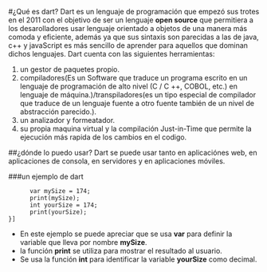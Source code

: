 #¿Qué es dart?
Dart es un lenguaje de programación que empezó sus trotes en el 2011 con el objetivo de ser un lenguaje **open source** que permitiera a los desarolladores usar lenguaje orientado a objetos de una manera más comoda y eficiente, además ya que sus sintaxis son parecidas a las de java, c++ y javaScript es más sencillo de aprender para aquellos que dominan dichos lenguajes.
Dart cuenta con las siguientes herramientas:
1. un gestor de paquetes propio.
2. compiladores(Es un Software que traduce un programa escrito en un lenguaje de programación de alto nivel (C / C ++, COBOL, etc.) en lenguaje de máquina.)/transpiladores(es un tipo especial de compilador que traduce de un lenguaje fuente a otro fuente también de un nivel de abstracción parecido.).
3. un analizador y formeatador.
4. su propia maquina virtual y la compilación Just-in-Time que permite la ejecución más rapida de los cambios en el codigo.

##¿dónde lo puedo usar?
Dart se puede usar tanto en aplicaciónes web, en aplicaciones de consola, en servidores y en aplicaciones móviles.

###un ejemplo de dart
```[Void main{
      var mySize = 174;
      print(mySize);
      int yourSize = 174;
      print(yourSize);
}]
```
* En este ejemplo se puede apreciar que se usa **var** para definir la variable que lleva por nombre **mySize**.
* la función **print** se utiliza para mostrar el resultado al usuario.
* Se usa la función **int** para identificar la variable **yourSize** como decimal.
